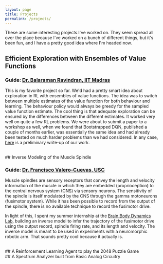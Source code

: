 ```yaml
---
layout: page
title: Projects
permalink: /projects/
---
```


These are some interesting projects I've worked on. They seem spread all over the place because I've worked on a bunch of different things, but it's been fun, and I have a pretty good idea where I'm headed now.

## Efficient Exploration with Ensembles of Value Functions

### Guide: [Dr. Balaraman Ravindran, IIT Madras](http://www.cse.iitm.ac.in/~ravi/)

This is my favorite project so far. We'd had a pretty smart idea about exploration in RL with ensembles of value functions. The idea was to switch between multiple estimates of the value function for both behaviour and learning. The behaviour policy would always be greedy for the sampled value function estimate. The cool thing is that adequate exploration can be ensured by the differences between the different estimates. It worked very well on quite a few RL problems. We were about to submit a paper to a workshop as well, when we found that Bootstrapped DQN, published a couple of months earlier, was essentially the same idea and had already been tested on much harder problems than we had considered. In any case, [here](https://drive.google.com/file/d/0B9JFuMiqGShfOHVqMkdqUlJ2bGM/view?usp=sharing) is a preliminary write-up of our work.

<br>
## Inverse Modeling of the Muscle Spindle

### Guide: [Dr. Francisco Valero-Cuevas, USC](http://bbdl.usc.edu/Francisco.php)

Muscle spindles are sensory receptors that convey the length and velocity information of the muscle in which they are embedded (proprioception) to the central nervous system (CNS) via sensory neurons. The sensitivity of the spindle is itself modulated by the CNS through the gamma motoneurons (fusimotor system). While it has been possible to record from the output of the spindle, there is no available technique to record the fusimotor drive.

In light of this, I spent my summer internship at the [Brain Body Dynamics Lab](http://valerolab.org/about/), building an inverse model to infer the trajectory of the fusimotor drive using the output record, spindle firing rate, and its length and velocity. The inverse model is meant to be used in experiments with a neuromorphic robotic arm. That sounds pretty cool because it actually is.

<br>
## A Reinforcement Learning Agent to play the 2048 Puzzle Game

<br>
## A Spectrum Analyzer built from Basic Analog Circuitry

